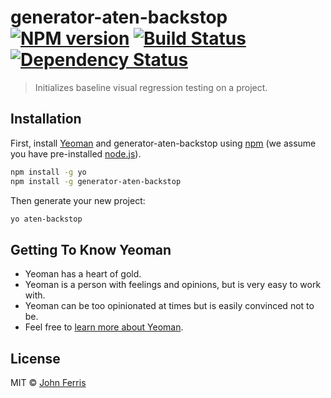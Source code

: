 # generator-aten-backstop [![NPM version][npm-image]][npm-url] [![Build Status][travis-image]][travis-url] [![Dependency Status][daviddm-image]][daviddm-url]
> Initializes baseline visual regression testing on a project.

## Installation

First, install [Yeoman](http://yeoman.io) and generator-aten-backstop using [npm](https://www.npmjs.com/) (we assume you have pre-installed [node.js](https://nodejs.org/)).

```bash
npm install -g yo
npm install -g generator-aten-backstop
```

Then generate your new project:

```bash
yo aten-backstop
```

## Getting To Know Yeoman

 * Yeoman has a heart of gold.
 * Yeoman is a person with feelings and opinions, but is very easy to work with.
 * Yeoman can be too opinionated at times but is easily convinced not to be.
 * Feel free to [learn more about Yeoman](http://yeoman.io/).

## License

MIT © [John Ferris](https://aten.io)


[npm-image]: https://badge.fury.io/js/generator-aten-backstop.svg
[npm-url]: https://npmjs.org/package/generator-aten-backstop
[travis-image]: https://travis-ci.com/pixelwhip/generator-aten-backstop.svg?branch=master
[travis-url]: https://travis-ci.com/pixelwhip/generator-aten-backstop
[daviddm-image]: https://david-dm.org/pixelwhip/generator-aten-backstop.svg?theme=shields.io
[daviddm-url]: https://david-dm.org/pixelwhip/generator-aten-backstop

